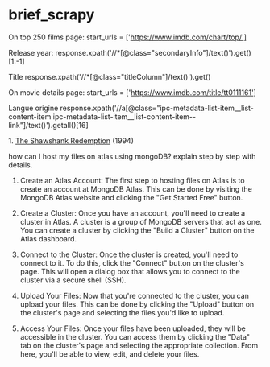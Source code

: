 # brief_scrapy

On top 250 films page:
	start_urls = ['https://www.imdb.com/chart/top/']

Release year:
	response.xpath('//*[@class="secondaryInfo"]/text()').get()[1:-1]

Title
	response.xpath('//*[@class="titleColumn"]/text()').get()

On movie details page:
	start_urls = ['https://www.imdb.com/title/tt0111161']
	
Langue origine
	response.xpath('//a[@class="ipc-metadata-list-item__list-content-item ipc-metadata-list-item__list-content-item--link"]/text()').getall()[16]



<td class="titleColumn">
      1.
      <a href="/title/tt0111161/?pf_rd_m=A2FGELUUNOQJNL&amp;pf_rd_p=1a264172-ae11-42e4-8ef7-7fed1973bb8f&amp;pf_rd_r=Y2GTPN0DEGZKVKSDAWA6&amp;pf_rd_s=center-1&amp;pf_rd_t=15506&amp;pf_rd_i=top&amp;ref_=chttp_tt_1" title="Frank Darabont (dir.), Tim Robbins, Morgan Freeman">The Shawshank Redemption</a>
        <span class="secondaryInfo">(1994)</span>
    </td>


how can I host my files on atlas using mongoDB? explain step by step with details.

1. Create an Atlas Account: The first step to hosting files on Atlas is to create an account at MongoDB Atlas. This can be done by visiting the MongoDB Atlas website and clicking the "Get Started Free" button.

2. Create a Cluster: Once you have an account, you'll need to create a cluster in Atlas. A cluster is a group of MongoDB servers that act as one. You can create a cluster by clicking the "Build a Cluster" button on the Atlas dashboard.

3. Connect to the Cluster: Once the cluster is created, you'll need to connect to it. To do this, click the "Connect" button on the cluster's page. This will open a dialog box that allows you to connect to the cluster via a secure shell (SSH).

4. Upload Your Files: Now that you're connected to the cluster, you can upload your files. This can be done by clicking the "Upload" button on the cluster's page and selecting the files you'd like to upload.

5. Access Your Files: Once your files have been uploaded, they will be accessible in the cluster. You can access them by clicking the "Data" tab on the cluster's page and selecting the appropriate collection. From here, you'll be able to view, edit, and delete your files.